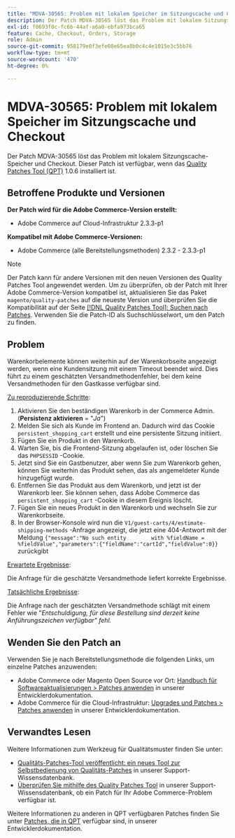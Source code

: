 ```yaml
---
title: "MDVA-30565: Problem mit lokalem Speicher im Sitzungscache und Checkout"
description: Der Patch MDVA-30565 löst das Problem mit lokalem Sitzungscache-Speicher und Checkout. Dieser Patch ist verfügbar, wenn das [Quality Patches Tool (QPT)](/help/announcements/adobe-commerce-announcements/magento-quality-patches-released-new-tool-to-self-serve-quality-patches.md) 1.0.6 installiert ist.
exl-id: f0693f0c-fc6b-44af-a6a0-ebfa973bca65
feature: Cache, Checkout, Orders, Storage
role: Admin
source-git-commit: 958179e0f3efe08e65ea8b0c4c4e1015e3c5bb76
workflow-type: tm+mt
source-wordcount: '470'
ht-degree: 0%

---
```


# MDVA-30565: Problem mit lokalem Speicher im Sitzungscache und Checkout

Der Patch MDVA-30565 löst das Problem mit lokalem Sitzungscache-Speicher und Checkout. Dieser Patch ist verfügbar, wenn das [Quality Patches Tool (QPT)](/help/announcements/adobe-commerce-announcements/magento-quality-patches-released-new-tool-to-self-serve-quality-patches.md) 1.0.6 installiert ist.

## Betroffene Produkte und Versionen

**Der Patch wird für die Adobe Commerce-Version erstellt:**

* Adobe Commerce auf Cloud-Infrastruktur 2.3.3-p1

**Kompatibel mit Adobe Commerce-Versionen:**

* Adobe Commerce (alle Bereitstellungsmethoden) 2.3.2 - 2.3.3-p1

>[!NOTE]
>
>Der Patch kann für andere Versionen mit den neuen Versionen des Quality Patches Tool angewendet werden. Um zu überprüfen, ob der Patch mit Ihrer Adobe Commerce-Version kompatibel ist, aktualisieren Sie das Paket `magento/quality-patches` auf die neueste Version und überprüfen Sie die Kompatibilität auf der Seite [[!DNL Quality Patches Tool]: Suchen nach Patches](https://devdocs.magento.com/quality-patches/tool.html#patch-grid). Verwenden Sie die Patch-ID als Suchschlüsselwort, um den Patch zu finden.

## Problem

Warenkorbelemente können weiterhin auf der Warenkorbseite angezeigt werden, wenn eine Kundensitzung mit einem Timeout beendet wird. Dies führt zu einem geschätzten Versandmethodenfehler, bei dem keine Versandmethoden für den Gastkasse verfügbar sind.

<u>Zu reproduzierende Schritte</u>:

1. Aktivieren Sie den beständigen Warenkorb in der Commerce Admin. (**Persistenz aktivieren** = &quot;*Ja*&quot;)
1. Melden Sie sich als Kunde im Frontend an. Dadurch wird das Cookie `persistent_shopping_cart` erstellt und eine persistente Sitzung initiiert.
1. Fügen Sie ein Produkt in den Warenkorb.
1. Warten Sie, bis die Frontend-Sitzung abgelaufen ist, oder löschen Sie das `PHPSESSID` -Cookie.
1. Jetzt sind Sie ein Gastbenutzer, aber wenn Sie zum Warenkorb gehen, können Sie weiterhin das Produkt sehen, das als angemeldeter Kunde hinzugefügt wurde.
1. Entfernen Sie das Produkt aus dem Warenkorb, und jetzt ist der Warenkorb leer. Sie können sehen, dass Adobe Commerce das `persistent_shopping_cart` -Cookie in diesem Ereignis löscht.
1. Fügen Sie ein neues Produkt in den Warenkorb und wechseln Sie zur Warenkorbseite.
1. In der Browser-Konsole wird nun die `V1/guest-carts/4/estimate-shipping-methods` -Anfrage angezeigt, die jetzt eine 404-Antwort mit der Meldung `{"message":"No such entity        with %fieldName = %fieldValue","parameters":{"fieldName":"cartId","fieldValue":0}}` zurückgibt

<u>Erwartete Ergebnisse</u>:

Die Anfrage für die geschätzte Versandmethode liefert korrekte Ergebnisse.

<u>Tatsächliche Ergebnisse</u>:

Die Anfrage nach der geschätzten Versandmethode schlägt mit einem Fehler wie &quot;*Entschuldigung, für diese Bestellung sind derzeit keine Anführungszeichen verfügbar&quot; fehl.*

## Wenden Sie den Patch an

Verwenden Sie je nach Bereitstellungsmethode die folgenden Links, um einzelne Patches anzuwenden:

* Adobe Commerce oder Magento Open Source vor Ort: [Handbuch für Softwareaktualisierungen > Patches anwenden](https://devdocs.magento.com/guides/v2.4/comp-mgr/patching/mqp.html) in unserer Entwicklerdokumentation.
* Adobe Commerce für die Cloud-Infrastruktur: [Upgrades und Patches > Patches anwenden](https://devdocs.magento.com/cloud/project/project-patch.html) in unserer Entwicklerdokumentation.

## Verwandtes Lesen

Weitere Informationen zum Werkzeug für Qualitätsmuster finden Sie unter:

* [Qualitäts-Patches-Tool veröffentlicht: ein neues Tool zur Selbstbedienung von Qualitäts-Patches](/help/announcements/adobe-commerce-announcements/magento-quality-patches-released-new-tool-to-self-serve-quality-patches.md) in unserer Support-Wissensdatenbank.
* [Überprüfen Sie mithilfe des Quality Patches Tool](/help/support-tools/patches-available-in-qpt-tool/check-patch-for-magento-issue-with-magento-quality-patches.md) in unserer Support-Wissensdatenbank, ob ein Patch für Ihr Adobe Commerce-Problem verfügbar ist.

Weitere Informationen zu anderen in QPT verfügbaren Patches finden Sie unter [Patches, die in QPT](https://devdocs.magento.com/quality-patches/tool.html#patch-grid) verfügbar sind, in unserer Entwicklerdokumentation.
